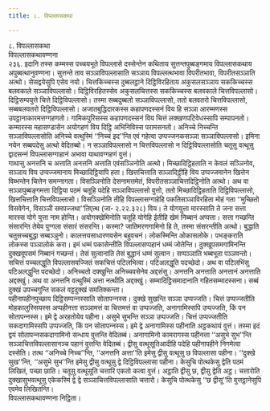 ```yaml
---
title: ८. विपल्‍लासकथा

---
```

८. विपल्‍लासकथा  
विपल्‍लासकथावण्णना  
२३६. इदानि तस्स कम्मस्स पच्‍चयभूते विपल्‍लासे दस्सेन्तेन कथिताय सुत्तन्तपुब्बङ्गमाय विपल्‍लासकथाय अपुब्बत्थानुवण्णना। सुत्तन्ते ताव सञ्‍ञाविपल्‍लासाति सञ्‍ञाय विपल्‍लत्थभावा विपरीतभावा, विपरीतसञ्‍ञाति अत्थो। सेसद्वयेसुपि एसेव नयो। चित्तकिच्‍चस्स दुब्बलट्ठाने दिट्ठिविरहिताय अकुसलसञ्‍ञाय सककिच्‍चस्स बलवकाले सञ्‍ञाविपल्‍लासो। दिट्ठिविरहितस्सेव अकुसलचित्तस्स सककिच्‍चस्स बलवकाले चित्तविपल्‍लासो। दिट्ठिसम्पयुत्ते चित्ते दिट्ठिविपल्‍लासो। तस्मा सब्बदुब्बलो सञ्‍ञाविपल्‍लासो, ततो बलवतरो चित्तविपल्‍लासो, सब्बबलवतरो दिट्ठिविपल्‍लासो। अजातबुद्धिदारकस्स कहापणदस्सनं विय हि सञ्‍ञा आरम्मणस्स उपट्ठानाकारमत्तग्गहणतो। गामिकपुरिसस्स कहापणदस्सनं विय चित्तं लक्खणपटिवेधस्सापि सम्पापनतो। कम्मारस्स महासण्डासेन अयोगहणं विय दिट्ठि अभिनिविस्स परामसनतो। अनिच्‍चे निच्‍चन्ति सञ्‍ञाविपल्‍लासोति अनिच्‍चे वत्थुस्मिं ‘‘निच्‍चं इद’’न्ति एवं गहेत्वा उप्पज्‍जनकसञ्‍ञा सञ्‍ञाविपल्‍लासो। इमिना नयेन सब्बपदेसु अत्थो वेदितब्बो। न सञ्‍ञाविपल्‍लासो न चित्तविपल्‍लासो न दिट्ठिविपल्‍लासोति चतूसु वत्थूसु द्वादसन्‍नं विपल्‍लासग्गाहानं अभावा याथावग्गहणं वुत्तं।  
गाथासु अनत्तनि च अत्ताति अनत्तनि अत्ताति एवंसञ्‍ञिनोति अत्थो। मिच्छादिट्ठिहताति न केवलं सञ्‍ञिनोव, सञ्‍ञाय विय उप्पज्‍जमानाय मिच्छादिट्ठियापि हता। खित्तचित्ताति सञ्‍ञादिट्ठीहि विय उप्पज्‍जमानेन खित्तेन विब्भन्तेन चित्तेन समन्‍नागता। विसञ्‍ञिनोति देसनामत्तमेतं, विपरीतसञ्‍ञाचित्तदिट्ठिनोति अत्थो। अथ वा सञ्‍ञापुब्बङ्गमत्ता दिट्ठिया पठमं चतूहि पदेहि सञ्‍ञाविपल्‍लासो वुत्तो, ततो मिच्छादिट्ठिहताति दिट्ठिविपल्‍लासो, खित्तचित्ताति चित्तविपल्‍लासो। विसञ्‍ञिनोति तीहि विपल्‍लासग्गाहेहि पकतिसञ्‍ञाविरहिता मोहं गता ‘‘मुच्छितो विसवेगेन, विसञ्‍ञी समपज्‍जथा’’तिएत्थ (जा॰ २.२२.३२८) विय। ते योगयुत्ता मारस्साति ते जना सत्ता मारस्स योगे युत्ता नाम होन्ति। अयोगक्खेमिनोति चतूहि योगेहि ईतीहि खेमं निब्बानं अप्पत्ता। सत्ता गच्छन्ति संसारन्ति तेयेव पुग्गला संसारं संसरन्ति। कस्मा? जातिमरणगामिनो हि ते, तस्मा संसरन्तीति अत्थो। बुद्धाति चतुसच्‍चबुद्धा सब्बञ्‍ञुनो। कालत्तयसाधारणवसेन बहुवचनं। लोकस्मिन्ति ओकासलोके। पभङ्कराति लोकस्स पञ्‍ञालोकं करा। इमं धम्मं पकासेन्तीति विपल्‍लासप्पहानं धम्मं जोतेन्ति। दुक्खूपसमगामिनन्ति दुक्खवूपसमं निब्बानं गच्छन्तं। तेसं सुत्वानाति तेसं बुद्धानं धम्मं सुत्वान। सप्पञ्‍ञाति भब्बभूता पञ्‍ञवन्तो। सचित्तं पच्‍चलद्धूति विपल्‍लासवज्‍जितं सकचित्तं पटिलभित्वा। पटिअलद्धूति पदच्छेदो। अथ वा पटिलभिंसु पटिअलद्धुन्ति पदच्छेदो। अनिच्‍चतो दक्खुन्ति अनिच्‍चवसेनेव अद्दसंसु। अनत्तनि अनत्ताति अनत्तानं अनत्ताति अद्दक्खुं। अथ वा अनत्तनि वत्थुस्मिं अत्ता नत्थीति अद्दक्खुं। सम्मादिट्ठिसमादानाति गहितसम्मादस्सना। सब्बं दुक्खं उपच्‍चगुन्ति सकलं वट्टदुक्खं समतिक्‍कन्ता।  
पहीनापहीनपुच्छाय दिट्ठिसम्पन्‍नस्साति सोतापन्‍नस्स। दुक्खे सुखन्ति सञ्‍ञा उप्पज्‍जति। चित्तं उप्पज्‍जतीति मोहकालुस्सियस्स अप्पहीनत्ता सञ्‍ञामत्तं वा चित्तमत्तं वा उप्पज्‍जति, अनागामिस्सपि उप्पज्‍जति, किं पन सोतापन्‍नस्स। इमे द्वे अरहतोयेव पहीना। असुभे सुभन्ति सञ्‍ञा उप्पज्‍जति। चित्तं उप्पज्‍जतीति सकदागामिस्सपि उप्पज्‍जति, किं पन सोतापन्‍नस्स। इमे द्वे अनागामिस्स पहीनाति अट्ठकथायं वुत्तं। तस्मा इदं द्वयं सोतापन्‍नसकदागामिनो सन्धाय वुत्तन्ति वेदितब्बं। अनागामिनो कामरागस्स पहीनत्ता ‘‘असुभे सुभ’’न्ति सञ्‍ञाचित्तविपल्‍लासानञ्‍च पहानं वुत्तन्ति वेदितब्बं। द्वीसु वत्थूसूतिआदीहि पदेहि पहीनापहीने निगमेत्वा दस्सेति। तत्थ ‘‘अनिच्‍चे निच्‍च’’न्ति, ‘‘अनत्तनि अत्ता’’ति इमेसु द्वीसु वत्थूसु छ विपल्‍लासा पहीना। ‘‘दुक्खे सुख’’न्ति, ‘‘असुभे सुभ’’न्ति इमेसु द्वीसु वत्थूसु द्वे दिट्ठिविपल्‍लासा पहीना। केसुचि पोत्थकेसु द्वेति पठमं लिखितं, पच्छा छाति। चतूसु वत्थूसूति चत्तारि एकतो कत्वा वुत्तं। अट्ठाति द्वीसु छ, द्वीसु द्वेति अट्ठ। चत्तारोति दुक्खासुभवत्थूसु एकेकस्मिं द्वे द्वे सञ्‍ञाचित्तविपल्‍लासाति चत्तारो। केसुचि पोत्थकेसु ‘‘छ द्वीसू’’ति वुत्तट्ठानेसुपि एवमेव लिखितन्ति।  
विपल्‍लासकथावण्णना निट्ठिता।  